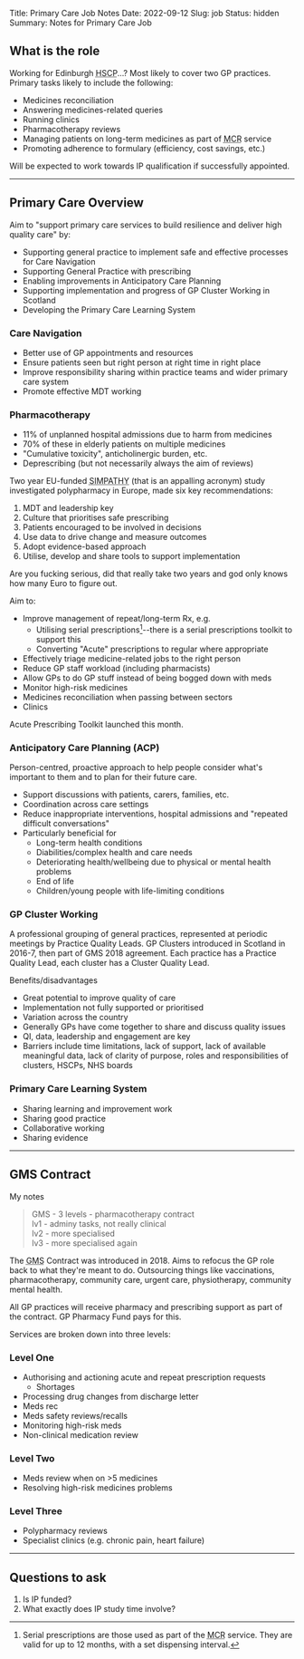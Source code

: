Title: Primary Care Job Notes
Date: 2022-09-12
Slug: job
Status: hidden
Summary: Notes for Primary Care Job

## What is the role

Working for Edinburgh <abbr title= "Health and Social Care Partnership">HSCP</abbr>...? Most likely to cover two GP practices. Primary tasks likely to include the following:

* Medicines reconciliation
* Answering medicines-related queries
* Running clinics
* Pharmacotherapy reviews
* Managing patients on long-term medicines as part of <abbr title="Medicines Care and Review">MCR</abbr> service
* Promoting adherence to formulary (efficiency, cost savings, etc.)

Will be expected to work towards IP qualification if successfully appointed.

---

## Primary Care Overview

Aim to "support primary care services to build resilience and deliver high quality care" by:

* Supporting general practice to implement safe and effective processes for Care Navigation
* Supporting General Practice with prescribing
* Enabling improvements in Anticipatory Care Planning
* Supporting implementation and progress of GP Cluster Working in Scotland
* Developing the Primary Care Learning System

### Care Navigation

* Better use of GP appointments and resources
* Ensure patients seen but right person at right time in right place
* Improve responsibility sharing within practice teams and wider primary care system
* Promote effective MDT working

### Pharmacotherapy

* 11% of unplanned hospital admissions due to harm from medicines
* 70% of these in elderly patients on multiple medicines
* "Cumulative toxicity", anticholinergic burden, etc.
* Deprescribing (but not necessarily always the aim of reviews)

Two year EU-funded <abbr title="Stimulating Innovation Management of Polypharmacy and Adherence in the Elderly">SIMPATHY</abbr> (that is an appalling acronym) study investigated polypharmacy in Europe, made six key recommendations:

1. MDT and leadership key
1. Culture that prioritises safe prescribing
1. Patients encouraged to be involved in decisions
1. Use data to drive change and measure outcomes
1. Adopt evidence-based approach
1. Utilise, develop and share tools to support implementation

Are you fucking serious, did that really take two years and god only knows how many Euro to figure out.

Aim to:

* Improve management of repeat/long-term Rx, e.g.
	- Utilising serial prescriptions[^serial prescriptions]--there is a serial prescriptions toolkit to support this
	- Converting "Acute" prescriptions to regular where appropriate
* Effectively triage medicine-related jobs to the right person
* Reduce GP staff workload (including pharmacists)
* Allow GPs to do GP stuff instead of being bogged down with meds
* Monitor high-risk medicines
* Medicines reconciliation when passing between sectors
* Clinics

Acute Prescribing Toolkit launched this month.

### Anticipatory Care Planning (ACP)

Person-centred, proactive approach to help people consider what's important to them and to plan for their future care.

* Support discussions with patients, carers, families, etc.
* Coordination across care settings
* Reduce inappropriate interventions, hospital admissions and "repeated difficult conversations"
* Particularly beneficial for
	- Long-term health conditions
	- Diabilities/complex health and care needs
	- Deteriorating health/wellbeing due to physical or mental health problems
	- End of life
	- Children/young people with life-limiting conditions

### GP Cluster Working

A professional grouping of general practices, represented at periodic meetings by Practice Quality Leads. GP Clusters introduced in Scotland in 2016-7, then part of GMS 2018 agreement. Each practice has a Practice Quality Lead, each cluster has a Cluster Quality Lead.

Benefits/disadvantages

* Great potential to improve quality of care
* Implementation  not fully supported or prioritised
* Variation across the country
* Generally GPs have come together to share and discuss quality issues
* QI, data, leadership and engagement are key
* Barriers include time limitations, lack of support, lack of available meaningful data, lack of clarity of purpose, roles and responsibilities of clusters, HSCPs, NHS boards

### Primary Care Learning System

* Sharing learning and improvement work
* Sharing good practice
* Collaborative working
* Sharing evidence 

---

## GMS Contract

My notes
> GMS - 3 levels - pharmacotherapy contract  
> lv1 - adminy tasks, not really clinical  
> lv2 - more specialised  
> lv3 - more specialised again

The <abbr title="General Medical Services">GMS</abbr> Contract was introduced in 2018. Aims to refocus the GP role back to what they're meant to do. Outsourcing things like vaccinations, pharmacotherapy, community care, urgent care, physiotherapy, community mental health.

All GP practices will receive pharmacy and prescribing support as part of the contract. GP Pharmacy Fund pays for this.

Services are broken down into three levels:

### Level One

* Authorising and actioning acute and repeat prescription requests
	- Shortages
* Processing drug changes from discharge letter
* Meds rec
* Meds safety reviews/recalls
* Monitoring high-risk meds
* Non-clinical medication review

### Level Two

* Meds review when on >5 medicines
* Resolving high-risk medicines problems

### Level Three

* Polypharmacy reviews
* Specialist clinics (e.g. chronic pain, heart failure)

---

## Questions to ask

1. Is IP funded?
1. What exactly does IP study time involve?

[^serial prescriptions]: Serial prescriptions are those used as part of the <abbr title="Medicines Care and Review">MCR</abbr> service. They are valid for up to 12 months, with a set dispensing interval.
